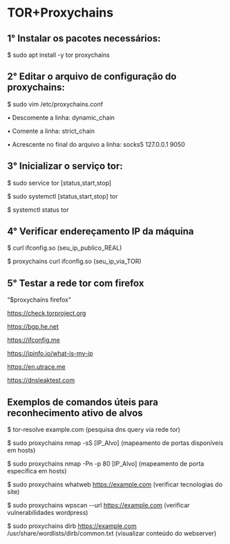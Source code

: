 # TOR+Proxychains

## 1° Instalar os pacotes necessários: 

$ sudo apt install -y tor proxychains

## 2° Editar o arquivo de configuração do proxychains: 

$ sudo vim /etc/proxychains.conf

  • Descomente a linha: dynamic_chain
  
  • Comente a linha: strict_chain
  
  • Acrescente no final do arquivo a linha: socks5  127.0.0.1 9050

## 3° Inicializar o serviço tor: 

$ sudo service tor [status,start,stop]

$ sudo systemctl [status,start,stop] tor

$ systemctl status tor

## 4° Verificar endereçamento IP da máquina

$ curl ifconfig.so (seu_ip_publico_REAL)

$ proxychains curl ifconfig.so (seu_ip_via_TOR)

## 5° Testar a rede tor com firefox 

“$proxychains firefox”

https://check.torproject.org

https://bgp.he.net

https://ifconfig.me

https://ipinfo.io/what-is-my-ip

https://en.utrace.me

https://dnsleaktest.com

## Exemplos de comandos úteis para reconhecimento ativo de alvos

$ tor-resolve example.com (pesquisa dns query via rede tor)

$ sudo proxychains nmap -sS [IP_Alvo] (mapeamento de portas disponíveis em hosts)

$ sudo proxychains nmap -Pn -p 80 [IP_Alvo] (mapeamento de porta específica em hosts)

$ sudo proxychains whatweb https://example.com (verificar tecnologias do site)

$ sudo proxychains wpscan --url https://example.com (verificar vulnerabilidades wordpress)

$ sudo proxychains dirb https://example.com /usr/share/wordlists/dirb/common.txt (visualizar conteúdo do webserver)
